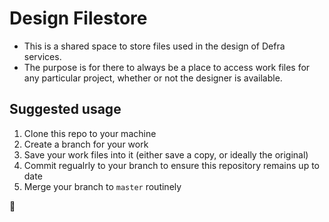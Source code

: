 # Design Filestore
- This is a shared space to store files used in the design of Defra services.
- The purpose is for there to always be a place to access work files for any particular project, whether or not the designer is available.

## Suggested usage
1. Clone this repo to your machine
2. Create a branch for your work
3. Save your work files into it (either save a copy, or ideally the original)
4. Commit regualrly to your branch to ensure this repository remains up to date
5. Merge your branch to `master` routinely

🎉
